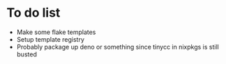 # To do list

- Make some flake templates
- Setup template registry
- Probably package up deno or something since tinycc
  in nixpkgs is still busted
  
